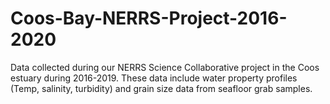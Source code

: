# Coos-Bay-NERRS-Project-2016-2020
Data collected during our NERRS Science Collaborative project in the Coos estuary during 2016-2019. These data include water property profiles (Temp, salinity, turbidity) and grain size data from seafloor grab samples. 
